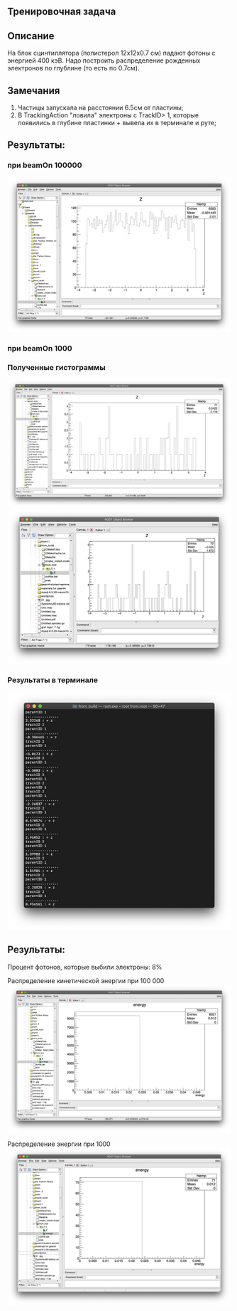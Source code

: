 Тренировочная задача
--------------------------  

## Описание

На блок сцинтиллятора (полистерол 12х12х0.7 см) падают фотоны с энергией 400 кэВ. Надо построить распределение рожденных электронов по глублине (то есть по 0.7см).

## Замечания

1. Частицы запускала на расстоянии 6.5см от пластины;
2. В TrackingAction "ловила" электроны с TrackID> 1, которые появились в глубине пластинки + вывела их в терминале и руте;

## Результаты:

### при beamOn 100000

![alt text](img/5.png "данные")​



### при beamOn 1000

### Полученные гистограммы 
![alt text](img/3.png "данные")​
![alt text](img/4.png "данные")​

### Результаты в терминале 
![alt text](img/1.png "данные")​


## Результаты:

Процент фотонов, которые выбили электроны: 8%

Распределение кинетической энергии при 100 000 
![alt text](img/8.png "данные")​

Распределение энергии при 1000
![alt text](img/7.png "данные")​

